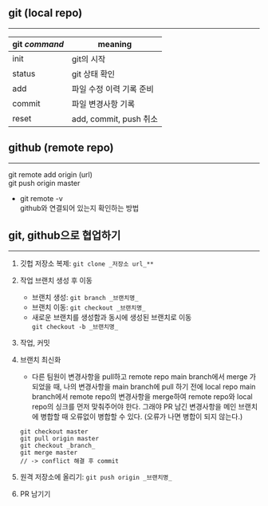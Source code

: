 ## git (local repo)

---

| git _command_ | meaning                  |
| ------------- | ------------------------ |
| init          | git의 시작               |
| status        | git 상태 확인            |
| add           | 파일 수정 이력 기록 준비 |
| commit        | 파일 변경사항 기록       |
| reset         | add, commit, push 취소   |

## github (remote repo)

---

git remote add origin (url)  
git push origin master

- git remote -v  
  github와 연결되어 있는지 확인하는 방법

## git, github으로 협업하기

---

1. 깃헙 저장소 복제: `git clone _저장소 url_**`
2. 작업 브랜치 생성 후 이동

   - 브랜치 생성: `git branch _브랜치명_`
   - 브랜치 이동: `git checkout _브랜치명_`
   - 새로운 브랜치를 생성함과 동시에 생성된 브랜치로 이동  
     `git checkout -b _브랜치명_ `

3. 작업, 커밋
4. 브랜치 최신화
   - 다른 팀원이 변경사항을 pull하고 remote repo main branch에서 merge 가 되었을 때, 나의 변경사항을 main branch에 pull 하기 전에 local repo main branch에서 remote repo의 변경사항을 merge하여 remote repo와 local repo의 싱크를 먼저 맞춰주어야 한다. 그래야 PR 남긴 변경사항을 메인 브랜치에 병합할 때 오류없이 병합할 수 있다. (오류가 나면 병합이 되지 않는다.)
   ```
   git checkout master
   git pull origin master
   git checkout _branch_
   git merge master
   // -> conflict 해결 후 commit
   ```
5. 원격 저장소에 올리기: `git push origin _브랜치명_`
6. PR 남기기
